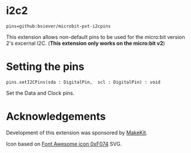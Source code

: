 # i2c2

```package
pins=github:bsiever/microbit-pxt-i2cpins
```

This extension allows non-default pins to be used for the micro:bit version 2's excernal I2C. (**This extension only works on the micro:bit v2**)

# Setting the pins

```sig
pins.setI2CPins(sda : DigitalPin,  scl : DigitalPin) : void
```

Set the Data and Clock pins.

# Acknowledgements 

Development of this extension was sponsored by [MakeKit](https://www.makekit.no/).

Icon based on [Font Awesome icon 0xF074](https://www.iconfinder.com/icons/213043/f074_icon) SVG.

<script src="https://makecode.com/gh-pages-embed.js"></script>
<script>makeCodeRender("{{ site.makecode.home_url }}", "{{ site.github.owner_name }}/{{ site.github.repository_name }}");</script>
